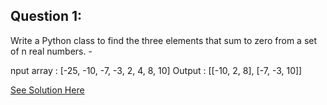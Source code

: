 Question 1:
---------------
Write a Python class to find the three elements that sum to zero from a set of n real numbers. - 

nput array : [-25, -10, -7, -3, 2, 4, 8, 10]
Output : [[-10, 2, 8], [-7, -3, 10]]

[See Solution Here](https://github.com/Avi-1996/100-Days-Code-Challenge/blob/master/100DayCode/Day94/Ques1.py)
